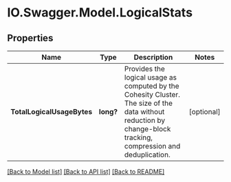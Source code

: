 # IO.Swagger.Model.LogicalStats
## Properties

Name | Type | Description | Notes
------------ | ------------- | ------------- | -------------
**TotalLogicalUsageBytes** | **long?** | Provides the logical usage as computed by the Cohesity Cluster. The size of the data without reduction by change-block tracking, compression and deduplication. | [optional] 

[[Back to Model list]](../README.md#documentation-for-models) [[Back to API list]](../README.md#documentation-for-api-endpoints) [[Back to README]](../README.md)

